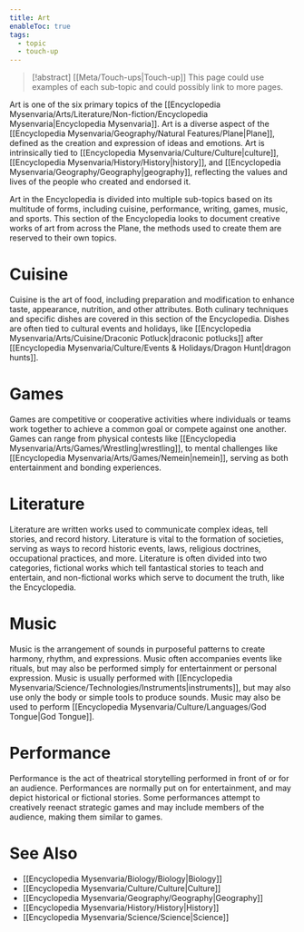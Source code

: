 ```yaml
---
title: Art
enableToc: true
tags:
  - topic
  - touch-up
---
```


>[!abstract] [[Meta/Touch-ups|Touch-up]]
>This page could use examples of each sub-topic and could possibly link to more pages.

Art is one of the six primary topics of the [[Encyclopedia Mysenvaria/Arts/Literature/Non-fiction/Encyclopedia Mysenvaria|Encyclopedia Mysenvaria]]. Art is a diverse aspect of the [[Encyclopedia Mysenvaria/Geography/Natural Features/Plane|Plane]], defined as the creation and expression of ideas and emotions. Art is intrinsically tied to [[Encyclopedia Mysenvaria/Culture/Culture|culture]], [[Encyclopedia Mysenvaria/History/History|history]], and [[Encyclopedia Mysenvaria/Geography/Geography|geography]], reflecting the values and lives of the people who created and endorsed it. 

Art in the Encyclopedia is divided into multiple sub-topics based on its multitude of forms, including cuisine, performance, writing, games, music, and sports. This section of the Encyclopedia looks to document creative works of art from across the Plane, the methods used to create them are reserved to their own topics.
# Cuisine
Cuisine is the art of food, including preparation and modification to enhance taste, appearance, nutrition, and other attributes. Both culinary techniques and specific dishes are covered in this section of the Encyclopedia. Dishes are often tied to cultural events and holidays, like [[Encyclopedia Mysenvaria/Arts/Cuisine/Draconic Potluck|draconic potlucks]] after [[Encyclopedia Mysenvaria/Culture/Events & Holidays/Dragon Hunt|dragon hunts]].
# Games
Games are competitive or cooperative activities where individuals or teams work together to achieve a common goal or compete against one another. Games can range from physical contests like [[Encyclopedia Mysenvaria/Arts/Games/Wrestling|wrestling]], to mental challenges like [[Encyclopedia Mysenvaria/Arts/Games/Nemein|nemein]], serving as both entertainment and bonding experiences.
# Literature
Literature are written works used to communicate complex ideas, tell stories, and record history. Literature is vital to the formation of societies, serving as ways to record historic events, laws, religious doctrines, occupational practices, and more. Literature is often divided into two categories, fictional works which tell fantastical stories to teach and entertain, and non-fictional works which serve to document the truth, like the Encyclopedia.
# Music
Music is the arrangement of sounds in purposeful patterns to create harmony, rhythm, and expressions. Music often accompanies events like rituals, but may also be performed simply for entertainment or personal expression. Music is usually performed with [[Encyclopedia Mysenvaria/Science/Technologies/Instruments|instruments]], but may also use only the body or simple tools to produce sounds. Music may also be used to perform [[Encyclopedia Mysenvaria/Culture/Languages/God Tongue|God Tongue]].
# Performance
Performance is the act of theatrical storytelling performed in front of or for an audience. Performances are normally put on for entertainment, and may depict historical or fictional stories. Some performances attempt to creatively reenact strategic games and may include members of the audience, making them similar to games.
# See Also
- [[Encyclopedia Mysenvaria/Biology/Biology|Biology]]
- [[Encyclopedia Mysenvaria/Culture/Culture|Culture]]
- [[Encyclopedia Mysenvaria/Geography/Geography|Geography]]
- [[Encyclopedia Mysenvaria/History/History|History]]
- [[Encyclopedia Mysenvaria/Science/Science|Science]]
